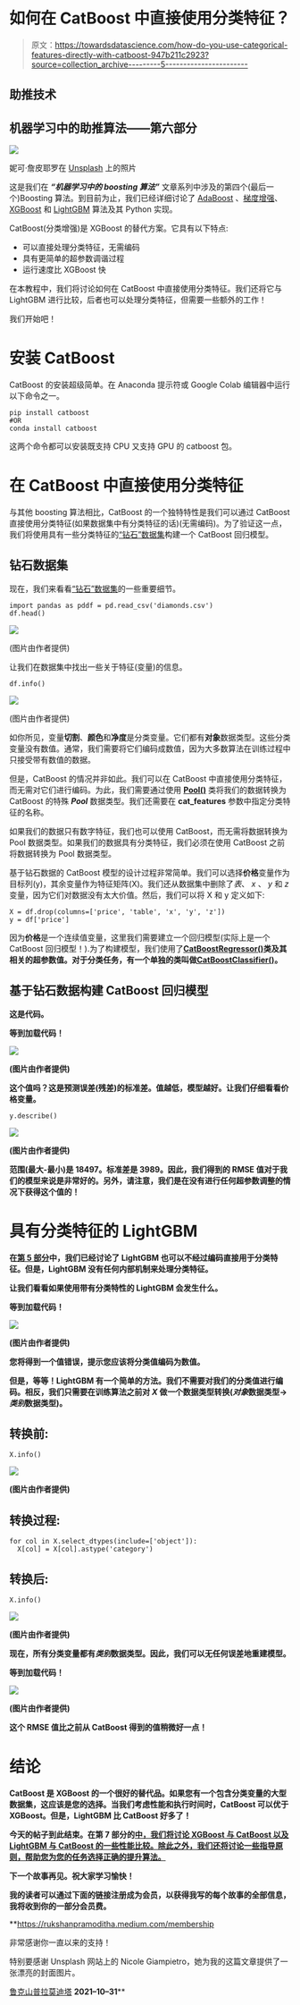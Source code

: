 # 如何在 CatBoost 中直接使用分类特征？

> 原文：<https://towardsdatascience.com/how-do-you-use-categorical-features-directly-with-catboost-947b211c2923?source=collection_archive---------5----------------------->

## 助推技术

## 机器学习中的助推算法——第六部分

![](img/eab80d70a03d3c6ce4f0904f04b4b668.png)

妮可·詹皮耶罗在 [Unsplash](https://unsplash.com/?utm_source=unsplash&utm_medium=referral&utm_content=creditCopyText) 上的照片

这是我们在 ***“机器学习中的 boosting 算法”*** 文章系列中涉及的第四个(最后一个)Boosting 算法。到目前为止，我们已经详细讨论了 [AdaBoost](/how-do-you-implement-adaboost-with-python-a76427b0fa7a) 、[梯度增强](/under-the-hood-of-gradient-boosting-and-its-python-implementation-99cc63efd24d)、 [XGBoost](https://rukshanpramoditha.medium.com/unlock-the-power-of-xgboost-738536b9f36f) 和 [LightGBM](/can-lightgbm-outperform-xgboost-d05a94102a55) 算法及其 Python 实现。

CatBoost(分类增强)是 XGBoost 的替代方案。它具有以下特点:

*   可以直接处理分类特征，无需编码
*   具有更简单的超参数调谐过程
*   运行速度比 XGBoost 快

在本教程中，我们将讨论如何在 CatBoost 中直接使用分类特征。我们还将它与 LightGBM 进行比较，后者也可以处理分类特征，但需要一些额外的工作！

我们开始吧！

# 安装 CatBoost

CatBoost 的安装超级简单。在 Anaconda 提示符或 Google Colab 编辑器中运行以下命令之一。

```
pip install catboost
#OR
conda install catboost
```

这两个命令都可以安装既支持 CPU 又支持 GPU 的 catboost 包。

# 在 CatBoost 中直接使用分类特征

与其他 boosting 算法相比，CatBoost 的一个独特特性是我们可以通过 CatBoost 直接使用分类特征(如果数据集中有分类特征的话)(无需编码)。为了验证这一点，我们将使用具有一些分类特征的[“钻石”数据集](https://drive.google.com/file/d/1iFSgksCgFNSiEN__yE_QcRoenVKsaTAS/view?usp=sharing)构建一个 CatBoost 回归模型。

## 钻石数据集

现在，我们来看看[“钻石”数据集](https://drive.google.com/file/d/1iFSgksCgFNSiEN__yE_QcRoenVKsaTAS/view?usp=sharing)的一些重要细节。

```
import pandas as pddf = pd.read_csv('diamonds.csv')
df.head()
```

![](img/42053c68f5f83296c22a7c798774f351.png)

(图片由作者提供)

让我们在数据集中找出一些关于特征(变量)的信息。

```
df.info()
```

![](img/3f7e8e10d2a68aa7c3b268aff9bd721d.png)

(图片由作者提供)

如你所见，变量**切割**、**颜色**和**净度**是分类变量。它们都有**对象**数据类型。这些分类变量没有数值。通常，我们需要将它们编码成数值，因为大多数算法在训练过程中只接受带有数值的数据。

但是，CatBoost 的情况并非如此。我们可以在 CatBoost 中直接使用分类特征，而无需对它们进行编码。为此，我们需要通过使用 [**Pool()**](https://catboost.ai/en/docs/concepts/python-reference_pool) 类将我们的数据转换为 CatBoost 的特殊 ***Pool*** 数据类型。我们还需要在 **cat_features** 参数中指定分类特征的名称。

如果我们的数据只有数字特征，我们也可以使用 CatBoost，而无需将数据转换为 Pool 数据类型。如果我们的数据具有分类特征，我们必须在使用 CatBoost 之前将数据转换为 Pool 数据类型。

基于钻石数据的 CatBoost 模型的设计过程非常简单。我们可以选择**价格**变量作为目标列(y)，其余变量作为特征矩阵(X)。我们还从数据集中删除了*表*、 *x* 、 *y* 和 *z* 变量，因为它们对数据没有太大价值。然后，我们可以将 X 和 y 定义如下:

```
X = df.drop(columns=['price', 'table', 'x', 'y', 'z'])
y = df['price']
```

因为**价格**是一个连续值变量，这里我们需要建立一个回归模型(实际上是一个 CatBoost 回归模型！).为了构建模型，我们使用了[**CatBoostRegressor()**](https://catboost.ai/en/docs/concepts/python-reference_catboostregressor)**类及其相关的超参数值。对于分类任务，有一个单独的类叫做[**CatBoostClassifier()**](https://catboost.ai/en/docs/concepts/python-reference_catboostclassifier)。**

## **基于钻石数据构建 CatBoost 回归模型**

**这是代码。**

**等到加载代码！**

**![](img/6ba7cb918fdd05ccb1bbfd97a7d294c1.png)**

**(图片由作者提供)**

**这个值吗？这是预测误差(残差)的标准差。值越低，模型越好。让我们仔细看看价格变量。**

```
y.describe()
```

**![](img/409b76aa942de2b66532fdc3e870a26c.png)**

**(图片由作者提供)**

**范围(最大-最小)是 18497。标准差是 3989。因此，我们得到的 RMSE 值对于我们的模型来说是非常好的。另外，请注意，我们是在没有进行任何超参数调整的情况下获得这个值的！**

# **具有分类特征的 LightGBM**

**在[第 5 部分](/can-lightgbm-outperform-xgboost-d05a94102a55)中，我们已经讨论了 LightGBM 也可以不经过编码直接用于分类特征。但是，LightGBM 没有任何内部机制来处理分类特征。**

**让我们看看如果使用带有分类特性的 LightGBM 会发生什么。**

**等到加载代码！**

**![](img/e792b0319c0c05b71c05d8bc8607ce3a.png)**

**(图片由作者提供)**

**您将得到一个值错误，提示您应该将分类值编码为数值。**

**但是，等等！LightGBM 有一个简单的方法。我们不需要对我们的分类值进行编码。相反，我们只需要在训练算法之前对 *X* 做一个数据类型转换(*对象*数据类型→ *类别*数据类型)。**

## **转换前:**

```
X.info()
```

**![](img/4ad260980e79e15044f48fb76510eb58.png)**

**(图片由作者提供)**

## **转换过程:**

```
for col in X.select_dtypes(include=['object']):
  X[col] = X[col].astype('category')
```

## **转换后:**

```
X.info()
```

**![](img/0f5bdc9e43dddd372fcc5c6056969160.png)**

**(图片由作者提供)**

**现在，所有分类变量都有*类别*数据类型。因此，我们可以无任何误差地重建模型。**

**等到加载代码！**

**![](img/cd3952c233afd5dbc1331091937103c5.png)**

**(图片由作者提供)**

**这个 RMSE 值比之前从 CatBoost 得到的值稍微好一点！**

# **结论**

**CatBoost 是 XGBoost 的一个很好的替代品。如果您有一个包含分类变量的大型数据集，这应该是您的选择。当我们考虑性能和执行时间时，CatBoost 可以优于 XGBoost。但是，LightGBM 比 CatBoost 好多了！**

**今天的帖子到此结束。在第 7 部分的[中，我们将讨论 XGBoost 与 CatBoost 以及 LightGBM 与 CatBoost 的一些性能比较。除此之外，我们还将讨论一些指导原则，帮助您为您的任务选择正确的提升算法。](/performance-comparison-catboost-vs-xgboost-and-catboost-vs-lightgbm-886c1c96db64)**

**下一个故事再见。祝大家学习愉快！**

**我的读者可以通过下面的链接注册成为会员，以获得我写的每个故事的全部信息，我将收到你的一部分会员费。**

**<https://rukshanpramoditha.medium.com/membership>  

非常感谢你一直以来的支持！

特别要感谢 Unsplash 网站上的 Nicole Giampietro，她为我的这篇文章提供了一张漂亮的封面图片。

[鲁克山普拉莫迪塔](https://medium.com/u/f90a3bb1d400?source=post_page-----947b211c2923--------------------------------)
**2021–10–31****